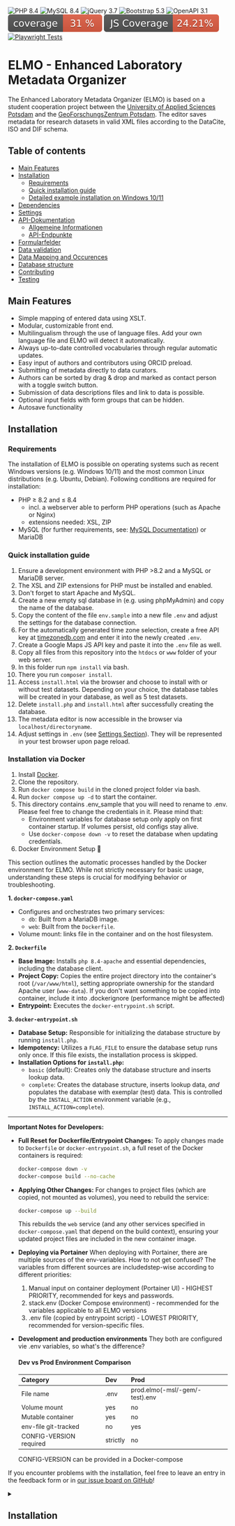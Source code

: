 ![PHP 8.4](https://img.shields.io/badge/php-8.4-blue?logo=php)
![MySQL 8.4](https://img.shields.io/badge/mysql-8.4-orange?logo=mysql&logoColor=white)
![jQuery 3.7](https://img.shields.io/badge/jquery-3.7-0769ad?logo=jquery)
![Bootstrap 5.3](https://img.shields.io/badge/bootstrap-5.3-563d7c?logo=bootstrap)
![OpenAPI 3.1](https://img.shields.io/badge/openapi-3.1-6BA539?logo=openapiinitiative)
![Coverage](https://github.com/McNamara84/elmo/blob/image-data/coverage.svg?raw=true)
![JS Coverage](https://github.com/McNamara84/elmo/blob/image-data-js/js-coverage.svg?raw=true)
[![Playwright Tests](https://github.com/McNamara84/elmo/actions/workflows/playwright.yml/badge.svg)](https://github.com/McNamara84/ELMO-Enhanced-Laboratory-Metadata-Optimizer/actions/workflows/playwright.yml)

# ELMO - Enhanced Laboratory Metadata Organizer

The Enhanced Laboratory Metadata Organizer (ELMO) is based on a student cooperation project between the [University of Applied Sciences Potsdam](https://fh-potsdam.de) and the [GeoForschungsZentrum Potsdam](https://gfz.de). The editor saves metadata for research datasets in valid XML files according to the DataCite, ISO and DIF schema.

## Table of contents
  - [Main Features](#main-features)
  - [Installation](#installation)
    - [Requirements](#requirements)
    - [Quick installation guide](#quick-installation-guide)
    - [Detailed example installation on Windows 10/11](#detailed-example-installation-on-windows-1011)
  - [Dependencies](#dependencies)
  - [Settings](#settings)
  - [API-Dokumentation](#api-dokumentation)
    - [Allgemeine Informationen](#allgemeine-informationen)
    - [API-Endpunkte](#api-endpunkte)
  - [Formularfelder](#formularfelder)
  - [Data validation](#data-validation)
  - [Data Mapping and Occurences](#data-mapping-and-occurences)
  - [Database structure](#database-structure)
  - [Contributing](#contributing)
  - [Testing](#testing)

## Main Features
- Simple mapping of entered data using XSLT.
- Modular, customizable front end.
- Multilingualism through the use of language files. Add your own language file and ELMO will detect it automatically.
- Always up-to-date controlled vocabularies through regular automatic updates.
- Easy input of authors and contributors using ORCID preload.
- Submitting of metadata directly to data curators.
- Authors can be sorted by drag & drop and marked as contact person with a toggle switch button.
- Submission of data descriptions files and link to data is possible.
- Optional input fields with form groups that can be hidden.
- Autosave functionality

## Installation

### Requirements

The installation of ELMO is possible on operating systems such as recent Windows versions (e.g. Windows 10/11) and the most common Linux distributions (e.g. Ubuntu, Debian).
Following conditions are required for installation:
- PHP ≥ 8.2 and ≤ 8.4
	- incl. a webserver able to perform PHP operations (such as Apache or Nginx)
	- extensions needed: XSL, ZIP
- MySQL (for further requirements, see: [MySQL Documentation](https://dev.mysql.com/doc/refman/8.0/en/installing-and-configuration.html)) or MariaDB

### Quick installation guide

1. Ensure a development environment with PHP >8.2 and a MySQL or MariaDB server.
2. The XSL and ZIP extensions for PHP must be installed and enabled.
3. Don't forget to start Apache and MySQL.
4. Create a new empty sql database in (e.g. using phpMyAdmin) and copy the name of the database.
  5. Copy the content of the file `env.sample` into a new file `.env` and adjust the settings for the database connection.
  6. For the automatically generated time zone selection, create a free API key at [timezonedb.com](https://timezonedb.com/) and enter it into the newly created `.env`.
  7. Create a Google Maps JS API key and paste it into the `.env` file as well.
  8. Copy all files from this repository into the `htdocs` or `www` folder of your web server.
  9. In this folder run `npm install` via bash.
  10. There you run `composer install`. 
  11. Access `install.html` via the browser and choose to install with or without test datasets. Depending on your choice, the database tables will be created in your database, as well as 5 test datasets.
  12. Delete `install.php` and `install.html` after successfully creating the database.
  13. The metadata editor is now accessible in the browser via `localhost/directoryname`.
  14. Adjust settings in `.env` (see [Settings Section](#settings)). They will be represented in your test browser upon page reload.

### Installation via Docker
1. Install [Docker](https://docs.docker.com/engine/install/).
2. Clone the repository.
3. Run `docker compose build` in the cloned project folder via bash.
4. Run `docker compose up -d` to start the container.
5. This directory contains .env_sample that you will need to rename to .env. Please feel free to change the credentials in it.
	Please mind that: 
	- Environment variables for database setup only apply on first container startup. If volumes persist, old configs stay alive.
	- Use `docker-compose down -v` to reset the database when updating credentials.
6. Docker Environment Setup 🐳

This section outlines the automatic processes handled by the Docker environment for ELMO. While not strictly necessary for basic usage, understanding these steps is crucial for modifying behavior or troubleshooting.

**1. `docker-compose.yaml`**
- Configures and orchestrates two primary services:
  - `db`: Built from a MariaDB image.
  - `web`: Built from the `Dockerfile`.
- Volume mount: links file in the container and on the host filesystem.

**2. `Dockerfile`** 
- **Base Image:** Installs `php 8.4-apache` and essential dependencies, including the database client.
- **Project Copy:** Copies the entire project directory into the container's root (`/var/www/html`), setting appropriate ownership for the standard Apache user (`www-data`). If you don't want something to be copied into container, include it into .dockerignore (performance might be affected)
- **Entrypoint:** Executes the `docker-entrypoint.sh` script.

**3. `docker-entrypoint.sh`** 
- **Database Setup:** Responsible for initializing the database structure by running `install.php`.
- **Idempotency:** Utilizes a `FLAG_FILE` to ensure the database setup runs only once. If this file exists, the installation process is skipped.
- **Installation Options for `install.php`:**
  - `basic` (default): Creates only the database structure and inserts lookup data.
  - `complete`: Creates the database structure, inserts lookup data, *and* populates the database with exemplar (test) data. This is controlled by the `INSTALL_ACTION` environment variable (e.g., `INSTALL_ACTION=complete`).

---

**Important Notes for Developers:**

* **Full Reset for Dockerfile/Entrypoint Changes:**
    To apply changes made to `Dockerfile` or `docker-entrypoint.sh`, a full reset of the Docker containers is required:
    ```bash
    docker-compose down -v
    docker-compose build --no-cache
    ```
* **Applying Other Changes:**
    For changes to project files (which are copied, not mounted as volumes), you need to rebuild the service:
    ```bash
    docker-compose up --build
    ```
    This rebuilds the `web` service (and any other services specified in `docker-compose.yaml` that depend on the build context), ensuring your updated project files are included in the new container image.
* **Deploying via Portainer**
    When deploying with Portainer, there are multiple sources of the env-variables. How to not get confused? The variables from different sources are includedstep-wise according to different priorities:
    1. Manual input on container deployment (Portainer UI) - HIGHEST PRIORITY, recommended for keys and passwords.
    2. stack.env (Docker Compose environment) - recommended for the variables applicable to all ELMO versions
    3. .env file (copied by entrypoint script) - LOWEST PRIORITY, recommended for version-specific files. 
* **Development and production environments**
    They both are configured vie .env variables, so what's the difference? 
    #### Dev vs Prod Environment Comparison

    | Category | Dev | Prod |
    |----------|-----|------|
    | File name | .env | prod.elmo(-msl/-gem/-test).env |
    | Volume mount | yes | no |
    | Mutable container | yes | no |
    | env-file git-tracked | no | yes |
    | CONFIG-VERSION required | strictly | no |

    CONFIG-VERSION can be provided in a Docker-compose 

If you encounter problems with the installation, feel free to leave an entry in the feedback form or in [our issue board on GitHub](https://github.com/McNamara84/gfz-metadata-editor-msl-v2/issues)!

<details> 
  <summary> 

  ## Installation
  </summary>
  <details>

    The installation of ELMO is possible on operating systems such as recent Windows versions (e.g. Windows 10/11) and the most common Linux distributions (e.g. Ubuntu, Debian).
  Following conditions are required for installation:
  - PHP ≥ 8.2 and ≤ 8.4
    - incl. a webserver able to perform PHP operations (such as Apache or Nginx)
    - extensions needed: XSL, ZIP
  - MySQL (for further requirements, see: [MySQL Documentation](https://dev.mysql.com/doc/refman/8.0/en/installing-and-configuration.html)) or MariaDB

  ### Quick installation guide

  1. Ensure a development environment with PHP >8.2 and a MySQL or MariaDB server.
  2. The XSL and ZIP extensions for PHP must be installed and enabled.
  3. Don't forget to start Apache and MySQL.
  4. Create a new empty sql database in (e.g. using phpMyAdmin) and copy the name of the database.
  5. Copy the content of the file `env.sample` into a new file `.env` and adjust the settings for the database connection.
  6. For the automatically generated time zone selection, create a free API key at [timezonedb.com](https://timezonedb.com/) and enter it into the newly created `.env`.
  7. Create a Google Maps JS API key and paste it into the `.env` file as well.
  8. Copy all files from this repository into the `htdocs` or `www` folder of your web server.
  9. In this folder run `npm install` via bash.
  10. There you run `composer install`. 
  11. Access `install.html` via the browser and choose to install with or without test datasets. Depending on your choice, the database tables will be created in your database, as well as 5 test datasets.
  12. Delete `install.php` and `install.html` after successfully creating the database.
  13. The metadata editor is now accessible in the browser via `localhost/directoryname`.
  14. Adjust settings in `.env` (see [Settings Section](#settings)). They will be represented in your test browser upon page reload.
  <summary>

  ### Detailed example installation on Windows 10/11
  </summary>
  <details>
  This section will further explain the installation of the metadata editor with the help of a more detailed step-by-step guide on how to install the metadata editor on Windows 10/11 using PHP and MySQL. For a local development environment, localhost-based access to the server is usually sufficient.
  #### 1. Setting up the development environment
  - Download and run the installer from the official [PHP website](https://www.php.net/downloads.php) (PHP > 8.2).
  - Install [MySQL](https://dev.mysql.com/downloads/installer/) or MariaDB.
  - Install and enable the XSL and ZIP extensions for PHP. In order to do that, open the `php.ini` file and uncomment the line for the required extensions.
  #### 2. Starting Apache and MySQL
  - If you're using an all-in-one solutions such as XAMPP or WampServer, you can start Apache directly from the XAMPP or WampServer control panel.
  - Alternatively, you can manually start Apache by navigating to the `bin` directory of Apache (e.g., `C:\xampp\apache\bin`) and running `httpd.exe`.
  #### 3. Creating an empty SQL database
  - Using phpMyAdmin: If you're using XAMPP or WampServer, phpMyAdmin is already installed. You can access it by going to `http://localhost/phpmyadmin` in your browser.
  - Create a new database and remember the name of it, as you'll need it later in the next step.
  - Alternatively, using the Windows PowerShell: 
    - Start MySQL in the Shell while being in your SQL directory: `mysql -u root -p`
    - Create a database: `CREATE DATABASE your_database;`
    - Create a new MySQL-user for the installation: `CREATE USER 'username'@'localhost' IDENTIFIED BY 'password';`
    - Granting rights to this user: `GRANT CREATE ON your_database.* TO 'username'@'localhost';` and save with `FLUSH PRIVILEGES;`
    - Optional: confirm the creation of the database while being logged in as the new user: `SHOW DATABASES;`
  #### 4. Setting up the `.env` file
  - Download all files from this repository into the `htdocs`or`www`folder of your webserver.
  - Create `.env`:
     - Copy the entire contents of `.env.sample` which is located in the first level of the ELMO repository and save it as `.env` in the same directory.
  - Adjust the database connection:
    - Open the `.env` file with a text editor and modify the database connection settings according to your database name, user, password and host. The default MySQL user ist 'root'. Change this to the MySQL-user you just created in step 3. The host value typically remains as 'localhost'.
  #### 5. Setting up the application
  - Access the installation script in your browser as follows: `http://localhost/your_directory/install.html`. This script will automatically create the required tables in the database you specified in step 3. In addition, three test datasets are installed through `install.html` if you chose this option.
  #### 6. Delete installation files
  - Please delete `install.php` and `install.html` after successfully creating the database.
  #### 7. (Optional) Creating an API key for the automatically generated time zone selection
  - Sign up for a free API key at [timezonedb.com](https://timezonedb.com/). After registration, you should receive an email with your account data including your API key.
  - Insert your API key in `.env` in the according line.
  #### 8. Creating a Google Maps JS API key
  - Get a Google Maps JS API key via the [Google Cloud Console](https://console.cloud.google.com). To do this, create a project, enable the Google Maps JavaScript API and get your API key.
  - Insert your Google Maps API key in the corresponding line in the `.env`file. 
  #### 9. Accessing the metadata editor
  - After the installation is complete, you should be able to access the metadata editor in your browser at `http://localhost/your_directory`.
  - Settings may be modified in `.env`.
  </details>
</details> 

<details>
  <summary>

  ## Dependencies
  </summary>
Dependencies can be installed using the following terminal commands:
	1. `composer install`
	2. `npm install`
Prequisite for that is composer. If you don't have it consider brew install composer or other options

The following third-party dependencies are included in header.php and footer.html:

- [Bootstrap 5](https://github.com/twbs/bootstrap/releases)<br>
  For the design, responsiveness and dark mode.
- [Bootstrap Icons 1](https://github.com/twbs/icons/releases)<br>
  For the icons used.
- [jQuery 3](https://github.com/jquery/jquery/releases)<br>
  For the event handlers in JavaScript and to simplify the JavaScript code.
- [jQuery UI 1](https://github.com/jquery/jquery-ui/releases)<br>
  Extends jQuery with the autocomplete function that we currently use for the affiliation fields.
- [Tagify 4](https://github.com/yairEO/tagify/releases)<br>
  Is used for the Thesaurus Keywords field, the entry of multiple affiliations and free keywords.
- [jsTree 3](https://github.com/vakata/jstree/releases)<br>
  Is used to display the thesauri as a hierarchical tree structure.
- [Swagger UI 5](https://github.com/swagger-api/swagger-ui/releases)<br>
  For displaying the dynamic and interactive API documentation in accordance with OpenAPI standard 3.1.

To install them: npm install
</details>

<details>
  <summary>

  ## Settings
  </summary>
  
  #### Choosing the version
  ELMO is used in different research fields. Every version can be deployed out-of-the-box by providing a `CONFIG_VERSION`:
    - **Generic ELMO** for the widest variety of research data. Represents the DataCite variables. `CONFIG_VERSION = generic`
    - **ELMO MSL** is the generic ELMO, additionally provided with [EPOS Multi-Scale Labs](https://epos-msl.uu.nl/)
    - **ELMO GEM** is an adaptation of ELMO for model publications on the [ICGEM](https://icgem.gfz.de). Provided with additional form groups, core form groups adjusted.
  The `CONFIG_VERSION` can be specified inside the `docker-compose.yml`. Speecifying the `CONFIG_VERSION` makes container immutable and thus production-ready. When developing locally, you can switch the form groups in `.env`.

  For a more custom build of ELMO, a new `CONFIG_VERSION` can be added to the /envs folder and `docker-entrypoint.sh`
  
  #### Variables
  - `$host`: Database host.
  - `$username`: Username of the user with access to the given database.
  - `$password`: Password of database user.
  - `$database`: Name of the database created.
  - `$maxTitles`: Defines the maximum number of titles that users can enter in the editor.
  - `$apiKeyElmo`: A self-defined security key to connect cron jobs with api calls to `/update/` for refreshing the vocabularies.
  - `$mslLabsUrl`: URL to the JSON file with the current list of laboratories.
  - `$showFeedbackLink`: true-> feedback function switched on, false-> feedback function switched off
  - `$smtpHost`: URL to the SMTP mail server
  - `$smtpPort`: Port of the mail server
  - `$smtpUser`: User name of the mailbox for sending the mails
  - `$smtpPassword`: Password of the mailbox
  - `$smtpSender`: Name of the sender in the feedback mails
  - `$feedbackAddress`: Email Address to which the feedback is sent
  - `$xmlSubmitAddress`: Email Address to which the finished XML file is sent. When deploying the three frontend variants via `docker-compose.prod.yml`, configure this via the environment variables `XML_SUBMIT_ADDRESS`, `XML_SUBMIT_ADDRESS_MSL`, and `XML_SUBMIT_ADDRESS_GEM` for the standard, MSL, and GEM variants respectively.
  - `$showContributorPersons`: Specifies whether the form group Contributor Persons should be displayed (true/false).
  - `$showContributorInstitutions`: Specifies whether the form group Contributor Institutions should be displayed (true/false).
  - `$showMslLabs`: Specifies whether the form group Originating Laboratory should be displayed (true/false).
  - `$showMslVocabs`: Specifies whether the form group EPOS Multi-Scale Laboratories Keywords should be displayed (true/false).
  - `$showGcmdThesauri`: Specifies whether the form group GCMD Thesauri should be displayed (true/false).
  - `$showFreeKeywords`: Specifies whether the form group Free Keywords should be displayed (true/false).
  - `$showSpatialTemporalCoverage`: Specifies whether the form group Spatial and Temporal Coverages should be displayed (true/false).
  - `$showRelatedWork`: Specifies whether the form group Related Work should be displayed (true/false).
  - `$showFundingReference`: Specifies whether the form group Funding Reference should be displayed (true/false).
  - `$showGGMsProperties`: specific for implementation for the ICGEM platform. Specifies whether ICGEM form groups (GGMs Properties and Characteristics of the model) should be displayed (true/false).

</details>

## [API documentation](https://env.rz-vm182.gfz.de/elmo/api/v2/docs/)


<details>
  <summary>

  ## Formularfelder
  </summary>

### Resource Information

- DOI <a href="https://www.doi.org/" target="_blank" rel="noopener"><img src="logos/doi.logo.svg" alt="DOI Logo" style="height:15px; vertical-align:9px; margin-left:-1px;"></a>

  This field contains the DOI (Digital Object Identifier) that identifies the resource.
  - Data type: String
  - Occurrence: 0-1
  - The corresponding field in the database where the value is stored is called: `doi` in the table `Resource`
  - Restrictions: Must be in “prefix/suffix” format
  - [DataCite documentation](https://datacite-metadata-schema.readthedocs.io/en/4.5/properties/identifier/)
  - Example values: `10.5880/GFZ.3.1.2024.002`, `10.5880/pik.2024.001`
  - Mapping: is mapped to `<identifier>` in the DataCite scheme and to `<gmd:fileIdentifier>` as well as `<gmd:identifier> <gmd:MD_Identifier> <gmd:code>` and `<gmd:distributionInfo> <gmd:MD_Distribution> <gmd:transferOptions> <gmd:MD_DigitalTransferOptions> <gmd:onLine> <gmd:CI_OnlineResource>` in the ISO scheme

- Publication Year

    This field contains the publication year of the resource.
    - Data type: Year
    - Occurrence: 1
    - The corresponding field in the database where the value is saved is called: `year` in the table `year`
    - Restrictions: A year in four-digit format. Values allowed in four-digit format: 1901 to 2155 (due to data type YEAR)
    - [DataCite documentation](https://datacite-metadata-schema.readthedocs.io/en/4.5/properties/publicationyear/#publicationyear)
    - Example values: `1998`, `2018`
    - Mapping: is mapped to `<publicationYear>` in the DataCite scheme


- Resource Type

  This field contains the type of resource.
  - Data type: String
  - Occurrence: 1
  - The corresponding field in the database where the value is saved is called: `resource_type_general` in the table `Resource_Type`
  - Restrictions: must be selected from [controlled list](https://datacite-metadata-schema.readthedocs.io/en/4.5/appendices/appendix-1/resourceTypeGeneral/#resourcetypegeneral) 
  - [DataCite documentation](https://datacite-metadata-schema.readthedocs.io/en/4.5/properties/resourcetype/#a-resourcetypegeneral)
  - Example values: `Dataset`, `Audiovisual`, `Book`
  - Mapping: mapped to `<resourceType resourceTypeGeneral="XX">` in the DataCite scheme

- Version

  This field contains the version number of the resource.
  - Data type: Float
  - Occurrence: 0-1
  - The corresponding field in the database where the value is saved is called: `version` in the table `Resource`
  - Restrictions: None 
  - [DataCite documentation](https://datacite-metadata-schema.readthedocs.io/en/4.5/properties/version/)
  - Example values: `1.0` `2.1` `3.5`
  - Mapping: mapped to `<version>` in DataCite scheme

- Language of Dataset

  This field contains the language of the dataset
  - Data type: String
  - Occurence: 1
  - The corresponding field in the database where the value is saved is called: `name` in the table `Language`
  - Restrictions: must be selected from controlled list
  - [DataCite documentation](https://datacite-metadata-schema.readthedocs.io/en/4.5/properties/language/)
  - Beispielwerte: `Englisch`, `German`, `French`
  - Mapping: mapped to `<language>` element in DataCite scheme and to `<gmd:language>` in ISO scheme 

- Title

  This field contains the title of the resource.
  - Data type: String
  - Occurrence: 1-n, with n=$maxTitles specified in the .env-files for local development and in nv files for the production setup.
  - The corresponding field in the database where the value is stored is called: `text` in the table `title`
  - Restrictions: None
  - [DataCite documentation](https://datacite-metadata-schema.readthedocs.io/en/4.5/properties/title/)
  - Example values: `Drone based photogrammetry data at the Geysir`
  - Mapping: mapped to `<titles> <title>` in DataCite scheme and `<identificationInfo> <MD_DataIdentification> <citation> <CI_Citation> <title>` or `...<alternateTitle` depending on the title type

- Title Type

  This field contains the type of title (other than the main title).
  - Data type: String
  - Occurrence: 1, if the corresponding title is not the main title
  - The corresponding field in the database where the value is stored is called: `name` in the table `Title_Type`
  - Restrictions: must be selected from controlled list
  - [DataCite documentation](https://datacite-metadata-schema.readthedocs.io/en/4.5/properties/title/#a-titletype)
  - Example values: `Translated Title`
  - Mapping: mapped to `<title titleType="TranslatedTitle">` in the datacite scheme

### Licenses & Rights

- Rights Title

  The content of this field is mapped to `<rights>` in the DataCite scheme and to `<resourceConstraints> <gmd:MD_Constraints> <gmd:useLimitation>` as well as `<gmd:resourceConstraints> <gmd:MD_LegalConstraints>` in the ISO scheme.

  This field contains the title of the license with its abbreviation.
  - Data type: String
  - Occurrence: 1
  - The corresponding fields in the database where the value is stored is called: `text`and `rightsIdentifier` in the table `Rights`
  - Restrictions: Mandatory field. Must be selected from controlled list
  - [DataCite documentation](https://datacite-metadata-schema.readthedocs.io/en/4.5/properties/rights/)
  - Example value: `Creative Commons Attribution 4.0 International (CC-BY-4.0)`

- *Saved in backend (not visible to user):* rightsURI

  This field contains the URI of the License.
  - Data Type: String
  - Occurence: 1
  - The corresponding fields in the database where the value is stored is called: `rightsURI` in the table `Rights`
  - Restrictions: Mandatory field. Must be selected from controlled list
  - [DataCite documentation](https://datacite-metadata-schema.readthedocs.io/en/4.5/properties/rights/#a-rightsuri)
  - Example values: `https://creativecommons.org/licenses/by/4.0/legalcode`

- *Saved in backend (not visible to user):* forSoftware

  This field specifies if the license is used for software (forSoftware=1) or not (forSoftware=0). The controlled list changes for users based on this parameter when resource type Software is chosen.

### Author(s)
#### Author Persons
Author information mapped to `<creator>` element in the datacite scheme and to `<citedResponsibleParty>` in the ISO scheme.
Occurrence is: 1-n

- Last Name 

  This field contains the author's surname.
  - Data type: String
  - Occurrence: 1
  - The corresponding field in the database where the value is stored is called: `familyname` in the table `author`
  - Restrictions: mandatory field, only letters allowed
  - [DataCite documentation](https://datacite-metadata-schema.readthedocs.io/en/4.5/properties/creator/#familyname)
  - Example values: `Jemison`, `Smith`

- First Name

  This field contains the author's first name.
  - Data type: String
  - Occurrence: 1
  - The corresponding field in the database where the value is stored is called: `givenname` in the table `author`
  - Restrictions: mandatory field, only letters allowed
  - [DataCite documentation](https://datacite-metadata-schema.readthedocs.io/en/4.5/properties/creator/#givenname)
  - Example values: `Lisa`, `Elisa`

- Author ORCID <a href="https://orcid.org/" target="_blank" rel="noopener"><img src="logos/orcid.logo.png" alt="ORCID Logo" style="height:15px; vertical-align:9px; margin-left:-1px;"></a>

  This field contains the author's ORCID (Open Researcher and Contributor ID).
  - Data type: String
  - Occurrence: 0-1
  - The corresponding field in the database where the value is stored is called: `orcid` in the table `author`
  - Restrictions: Must be in the format “xxxx-xxxx-xxxx-xxxx-xxxx”.
  - [DataCite documentation](https://datacite-metadata-schema.readthedocs.io/en/4.5/properties/creator/#nameidentifier)
  - Example values: `0000-0001-5727-2427`, `0000-0003-4816-5915`

- Affiliation <a href="https://ror.org/" target="_blank" rel="noopener"><img src="logos/ror-logo.svg" alt="ROR Logo" style="height:10px; vertical-align:7px; margin-left:-1px;"></a>
 
  This field contains the author's affiliation.
  - Data type: String
  - Occurrence: 0-n
  - The corresponding field in the database where the value is stored is called: `name` in the table `affiliation`
  - Restrictions: None, can be chosen from the dropdown menu or given as free text
  - [DataCite documentation](https://datacite-metadata-schema.readthedocs.io/en/4.5/properties/creator/#affiliation)
  - Example values: `Technische Universität Berlin`, `Helmholtz Centre Potsdam - GFZ German Research Centre for Geosciences`

- *Saved in backend (not visible to user):* rorId

  If an affiliation is chosen from the dropdown menu, which contains the entry from the Research Organization Registry (ROR), the assiciated ROR-ID is saved.
  - Occurrence: 0-n
  - The corresponding field in the database where the value is stored is called: `rorId` in the table `affiliation`
  - Restrictions: is automatically saved when an affiliation is chosen
  - [DataCite documentation](https://datacite-metadata-schema.readthedocs.io/en/4.5/properties/creator/#a-affiliationidentifier)
  - Example values: `03v4gjf40`, `04z8jg394`



#### Author Institutions
Author Institution has the same role as Author as a person. Here, the institution is entered as the author of the data set, for example: Helmholtz Centre Potsdam - GFZ German Research Centre for Geosciences
Occurrence is: 0-n

- Institution Name

  This field contains the Name of the Institution(author).
  - Data type: String
  - Occurrence: 0-n
  - The corresponding field in the database where the value is stored is called: `institutionname` in the table `Author\_institution`
  - Restrictions: Optional field, but may become mandatory in certain cases.
  - [DataCite documentation](https://datacite-metadata-schema.readthedocs.io/en/4.5/properties/creator/#creatorname)
  - Example values: `California Digital Library`, `Helmholtz Centre Potsdam - GFZ German Research Centre for Geosciences`

- Affiliation <a href="https://ror.org/" target="\_blank" rel="noopener"><img src="logos/ror-logo.svg" alt="ROR Logo" style="height:10px; vertical-align:7px; margin-left:-1px;"></a>

  This field contains the author's affiliation.
  - Data type: String
  - Occurrence: 0-n
  - The corresponding field in the database where the value is stored is called: `name` in the table `affiliation`
  - Restrictions: None, can be chosen from the dropdown menu or given as free text
  - [DataCite documentation](https://datacite-metadata-schema.readthedocs.io/en/4.5/properties/creator/#affiliation)
  - Example values: `Technische Universität Berlin`, `Helmholtz Centre Potsdam - GFZ German Research Centre for Geosciences`


- *Saved in backend (not visible to user):* rorId

  If an affiliation is chosen from the dropdown menu, which contains the entry from the Research Organization Registry (ROR), the assiciated ROR-ID is saved.
  - Occurrence: 0-n
  - The corresponding field in the database where the value is stored is called: `rorId` in the table `affiliation`
  - Restrictions: is automatically saved when an affiliation is chosen
  - [DataCite documentation](https://datacite-metadata-schema.readthedocs.io/en/4.5/properties/creator/#a-affiliationidentifier)
  - Example values: `03v4gjf40`, `04z8jg394`


#### Contact Person(s)
A Contact Person is saved as a "Contributor" with the role "Contact Person" in the DataCite scheme (version 4.5) and as a "Point of Contact" in the ISO scheme (Version 2012-07-13). Authors can be labelled as a contact person with the help of a toggle switch button which adds the additional fields required for contact (Email address, Website).

- Last Name

  This field contains the surname of the person.
  - Data type: String
  - Occurrence: 1
  - The corresponding field in the database where the value is stored is called: familyname in the Contact_Person table
  - Restrictions: Mandatory
  - Example values: `Jemison`, `Smith`

- First Name

  This field contains the first name of the person.
  - Data type: String
  - Occurrence: 1
  - The corresponding field in the database where the value is stored is called: givenname in the table Contact_Person
  - Restrictions: Mandatory
  - Example values: `John`, `Jane`

- Email address

  This field contains the email address of the person or organisation.
  - Data type: String
  - Occurrence: 1
  - The corresponding field in the database where the value is stored is called: email in the Contact_Person table
  - Restrictions: Mandatory
  - Example values: `ali.mohammed@gfz.de`, `holger.ehrmann@gfz.de`

- Website

  This field contains the organisation's website.
  - Data type: String
  - Occurrence: 0-1
  - The corresponding field in the database where the value is stored is called: website in the Contact_Person table
  - Restrictions: Optional
  - Example values: `gfz.de`, `fh-potsdam.de`

- Affiliation
    
  This field contains the affiliation of the person.
  - Data type: String
  - Occurrence: 0-n
  - The corresponding field in the database where the value is saved is called: name in the Affiliation table.
  - Restrictions: Optional
  - Example values: `Technische Universität Berlin`, `GFZ, Helmholtz-Zentrum Potsdam - Deutsches GeoForschungsZentrum GFZ`
  - Note: As in all affiliation fields the ROR ID is saved, when an affiliation is chosen from the list

### Originating Laboratory
The controlled list is provided and maintained by Utrecht University ([MSL Laboratories](https://github.com/UtrechtUniversity/msl_vocabularies/blob/main/vocabularies/labs/laboratories.json)) and can be updated via API call (see [API documentation](https://env.rz-vm182.gfz.de/elmo/api/v2/docs/index.html)).

- Laboratory Name
  This field contains the laboratory, where the research data came from. Its content is mapped to `<contributor contributorType="HostingInstitution"><contributorName>` in the DataCite scheme. 
  - Data Type: String
  - Occurence: 0-n
  - The corresponding field in the database is called: `laboratoryname` in the table `originating_laboratory`
  - Restrictions: Controlled list
  - [DataCite documentation](https://datacite-metadata-schema.readthedocs.io/en/4.5/properties/contributor/#a-contributortype)
  - Example values: `Fragmentation Lab (Ludwig-Maximilians-University Munich, Germany)`, `TecMOD - GRmodel (CNRS-Rennes 1 University, France)`

- *Saved in backend (not visible to user):* LabId, laboratoryAffiliation, laboratoryRorId
    The purpose of these fields is to clearly identify the originating laboratory. The contents are mapped to `<nameIdentifier nameIdentifierScheme="labid">` and `<affiliation>` in the DataCite scheme.
    - Data type: String
    - Occurence: 1
    - The corresponding field in the database where the values are saved are called: `labId` in the table `originating_laboratory` and `name` and `rorId` in the table `affiliation`
    - Restrictions: Fields are filled automatically with data provided by the vocabulary provider and maintainer
    - Example values: 
      LabID `9cd562c216daa82792972a074a222c52`, 
      laboratoryAffiliation `Ludwig-Maximilians-University Munich, Munich, Germany`
      laboratoryRorId `https://ror.org/02e2c7k09`


### Contributors

#### _Person_
Contributor fields are optional. Only when one of the fields is filled the fields "Last Name", "First Name" and "Role" become mandatory . The contents of the fields are mapped to `<contributor contributorType="ROLE">` with `<contributorName nameType="Personal">` in the DataCite scheme.

- ORCID <a href="https://orcid.org/" target="_blank" rel="noopener"><img src="logos/orcid.logo.png" alt="ORCID Logo" style="height:15px; vertical-align:9px; margin-left:-1px;"></a>

  This field contains the ORCID of the contributor (Open Researcher and Contributor ID).
  - Data type: String
  - Occurrence: 0-1
  - The corresponding field in the database where the value is stored is called: `orcid` in the `Contributor_Person` table
  - Restrictions: Must be in the format “xxxx-xxxx-xxxx-xxxx-xxxx”
  - [DataCite documentation](https://datacite-metadata-schema.readthedocs.io/en/4.5/properties/contributor/#a-nameidentifierscheme)
  - Example values: `1452-9875-4521-7893`, `0082-4781-1312-884x`

- Last Name 

  This field contains the contributpr's surname.
  - Data type: String
  - Occurrence: 1, if a contributor person is specified
  - The corresponding field in the database where the value is stored is called: `familyname` in the table `Contributor_Person`
  - Restrictions: Only letters are allowed.
  - [DataCite documentation](https://datacite-metadata-schema.readthedocs.io/en/4.5/properties/contributor/#familyname)
  - Example values: `Jemison`, `Smith`

- First Name

  This field contains the contributpr's surname.
  - Data type: String
  - Occurrence: 1, if a contributor person is specified
  - The corresponding field in the database where the value is stored is called: `givenname` in the table `Contributor_Person`
  - Restrictions: Only letters are allowed
  - [DataCite documentation](https://datacite-metadata-schema.readthedocs.io/en/4.5/properties/contributor/#givenname)
  - Example values: `John`, `Jane`

- Role

  This field contains the role(s) of the contributor(s).
  - Data type: String
  - Occurrence: 1-10, if a contributor person is specified
  - The corresponding field in the database where the value is stored is called: `name` in the `Role` table
  - Restrictions: must be selcted from controlled list
  - [DataCite documentation](https://datacite-metadata-schema.readthedocs.io/en/4.5/properties/contributor/#a-contributortype)
  - Example values: `Data Manager`, `Project Manager`

- Affiliation <a href="https://ror.org/" target="_blank" rel="noopener"><img src="logos/ror-logo.svg" alt="ROR Logo" style="height:10px; vertical-align:7px; margin-left:-1px;"></a>

  This field contains the affiliation of the contributor(s).
  - Data type: String
  - Occurrence: 0-n
  - The corresponding field in the database where the value is stored is called: `name` in the table `Affiliation`
  - Restrictions: None, can be selected from list
  - [DataCite documentation](https://datacite-metadata-schema.readthedocs.io/en/4.5/properties/contributor/#affiliation)
  - Example values: `Technische Universität Berlin`, `GFZ, Helmholtz-Zentrum Potsdam - Deutsches GeoForschungsZentrum GFZ`
    - Note: As in all affiliation fields the ROR ID is saved, when an affiliation is chosen from the list

#### _Organisation_
Contributor fields are optional. Only when one of the fields is filled the fields "Organisation Name" and "Role" become mandatory. The contents of the fields are mapped to `<contributor contributorType="ROLE">` in the DataCite scheme with `<contributorName nameType="Organizational">`

- Organisation Name

  This field contains the name of the institution.
  - Data type: String
  - Occurrence: 1, if contributing organisation is specified
  - The corresponding field in the database where the value is saved is called: `name` in the table `contributor_institution`
  - Restrictions: None
  - [DataCite documentation](https://datacite-metadata-schema.readthedocs.io/en/4.5/properties/contributor/#contributorname)
  - Example values: `University of Applied Sciences Potsdam`, `Helmholtz Centre Potsdam - GFZ German Research Centre for Geosciences`

- Role

  This field contains the role/roles of the institution.
  - Data type: String
  - Occurrence: 1-10
  - The corresponding field in the database where the value is stored is called: `name` in the table `Role`
  - Restrictions: must be selected from controlled list
  - [DataCite documentation](https://datacite-metadata-schema.readthedocs.io/en/4.5/properties/contributor/#a-contributortype)
  - Example values: `Data Collector`, `Data Curator`.
  
- Affiliation <a href="https://ror.org/" target="_blank" rel="noopener"><img src="logos/ror-logo.svg" alt="ROR Logo" style="height:10px; vertical-align:7px; margin-left:-1px;"></a>

  This field contains the affiliation of the contributing institution.
  - Data type: String
  - Occurrence: 0-n
  - The corresponding field in the database where the value is stored is called: `name` in the `Affiliation` table
  - Restrictions: None, can be selected from list
  - [DataCite documentation](https://datacite-metadata-schema.readthedocs.io/en/4.5/properties/contributor/#affiliation)
  - Example values: `Education and Science Workers' Union`, `Institute of Science and Ethics`
  - Note: As in all affiliation fields the ROR ID is saved, when an affiliation is chosen from the list
 
### Descriptions
- Abstract
  This field contains the abstract of the dataset. It is mapped to `<descriptions><description descriptionType="Abstract">` in the DataCite scheme and to `<identificationInfo><MD_DataIdentification><abstract>` in the ISO scheme
  - Data type: String
  - Occurence: 1
  - The corresponding field in the database where the value is saved is called: `description` in the table `description` with `type=Abstract`
  - Restrictions: None
  - [DataCite documentation](https://datacite-metadata-schema.readthedocs.io/en/4.5/appendices/appendix-1/descriptionType/#abstract)
  - Example value: `The dataset contains a subset of an airborne hyperspectral HyMap image over the Cabo de Gata-Nίjar Natural Park in Spain from 15.06.2005, and soil wet chemistry data based on in-situ soil sampling. The Cabo de Gata-Nίjar Natural Park is a semi-arid mediterranean area in Southern Spain, sparsely populated and with a range of landscape patterns.`

- Methods
  This field contains the The methodology employed for the study or research. It is mapped to `<descriptions><description descriptionType="Methods">` in the DataCite scheme.
  - Data type: String
  - Occurence: 0-1
  - The corresponding field in the database where the value is saved is called: `description` in the table `description` with `type = Methods`
  - Restrictions: None
  - [DataCite documentation](https://datacite-metadata-schema.readthedocs.io/en/4.5/appendices/appendix-1/descriptionType/#methods)
  - Example value: `Graphical representation of the steps used to reconstruct sequence alignments of the Nudix superfamily, as described in the Materials and Methods section. (A) The pipeline to build the 78-PDB structure guided sequence alignment. (B) The pipeline to build the 324-core sequence alignment guided by the 78-PDB sequence alignment. (C) The pipeline to build the alignment of the complete Nudix clan (38,950 sequences). (D) Illustration of how to combine two alignment into one guided by a scaffold alignment.`

- TechnicalInfo
  This field contains detailed information that may be associated with design, implementation, operation, use, and/or maintenance of a process, system, or instrument. It is mapped to `<descriptions><description descriptionType="TechnicalInfo">` in the DataCite scheme.
  - Data type: String
  - Occurence: 0-1
  - The corresponding field in the database where the value is saved is called: `description` in the table `description` with `type = Technical Information`
  - Restrictions: None
  - [DataCite documentation](https://datacite-metadata-schema.readthedocs.io/en/4.5/appendices/appendix-1/descriptionType/#technicalinfo)
  - Example value: `Scripts written and run using Wolfram Mathematica (confirmed with versions 10.2 to 11.1). Assumes raw data matches format produced by a LTQ Orbitrap Velos mass spectrometer and exported by the proprietary software (Xcalibur) to a comma-separated values (.csv) file. The .csv files are the expected input into the Mathematica scripts. `

- Other
  Other description information that does not fit into an existing category. Content of the field is mapped to `<descriptions><description descriptionType="Other">` in the DataCite scheme.
  - Data type: String
  - Occurence: 0-1
  - The corresponding field in the database where the value is saved is called: `description` in the table `description` with `type = Other`
  - Restrictions: None
  - [DataCite documentation](https://datacite-metadata-schema.readthedocs.io/en/4.5/appendices/appendix-1/descriptionType/#other)
  - Example value:  `This is the description of a data set that does not fit into the categories of abstract, methods or technical information, but is nevertheless extremely necessary.`

### Keywords
Contents from the keyword fields "EPOS Multi-Scale Laboratories Keywords", "GCMD Science Keywords" and "Free Keywords" are mapped to `<subject>` in the DataCite 4.5 scheme and to `<descriptiveKeywords> <MD_Keywords> <keyword>` in the ISO scheme. 

#### EPOS Multi-Scale Laboratories Keywords

Keywords from the [EPOS Multi-Scale Laboratories vocabularies](https://epos-msl.uu.nl/vocabularies) are provided by Utrecht University on [GitHub](https://github.com/UtrechtUniversity/msl_vocabularies). Vocabulary can be updated from the repository via API (see [API Documentation](https://env.rz-vm182.gfz.de/elmo/api/v2/docs/index.html)).

- EPOS Multi-Scale Laboratories Keyword

  This field contains keywords to describe the content of the resource.
  - Data type: String
  - Occurrence: 0-n
  - The corresponding field in the database is called: `keyword` in the table `thesaurus_keywords`
  - Restrictions: Controlled vocabulary
  - [DataCite documentation](https://datacite-metadata-schema.readthedocs.io/en/4.5/properties/subject/)
  - Example values: `Material > minerals > chemical elements > selenium`, `Geochemistry > measured property > selenium`

- *Saved in backend (not visible to user):* scheme, schemeURI, valueURI und language

  The purpose of these fields is to clearly identify the keyword.
  - Data type: String
  - Occurence: 1 for controlled (thesaurus) keywords
  - The corresponding field in the database where the value is saved is called: `scheme`, `schemeURI`, `valueURI` and `language` in the table `thesaurus_keywords`
  - Restrictions: fields are filled automatically with data provided by the vocabulary provider and maintainer
  - [DataCite documentation](https://datacite-metadata-schema.readthedocs.io/en/4.5/properties/subject/#a-scheme)
  - Example values: 
    scheme `https://epos-msl.uu.nl/voc/materials/1.3/`, 
    schemeURI `https://epos-msl.uu.nl/voc/materials/1.3/`, 
    valueURI `https://epos-msl.uu.nl/voc/materials/1.3/minerals-chemical_elements-selenium`, 
    language `en`

#### Thesaurus Keywords

Keywords from the GCMD vocabulary. GCMD Science Keywords, GCMD Platforms, and GCMD Instruments are available for selection. Can be updated from [NASA's GCMD](https://www.earthdata.nasa.gov/data/tools/idn/gcmd-keyword-viewer) repository via API (see [API documentation](https://env.rz-vm182.gfz.de/elmo/api/v2/docs/index.html))

- **GCMD Science Keyword**

  This field contains keywords to describe the content of the resource.
  - Data type: String
  - Occurrence: 0-n
  - The corresponding field in the database is called: `keyword` in the table `thesaurus_keywords`
  - Restrictions: Terms can be selected from controlled list
  - [DataCite documentation](https://datacite-metadata-schema.readthedocs.io/en/4.5/properties/subject/)
  - Example Values: `Science Keywords > EARTH SCIENCE > OCEANS > SEA ICE > SEA ICE VOLUME`,`Science Keywords > EARTH SCIENCE > TERRESTRIAL HYDROSPHERE > WATER QUALITY/WATER CHEMISTRY > CONTAMINANTS > SELENIUM`

- *Saved in backend (not visible to user):* scheme, schemeURI, valueURI, language

  The purpose of these fields is to clearly identify the keyword.
  - Data type: String
  - Occurence: 1 for controlled (thesaurus) keywords
  - The corresponding field in the database where the value is saved is called: `scheme`, `schemeURI`, `valueURI` and `language` in the table `thesaurus_keywords`
  - Restrictions: fields are filled automatically with data provided by the vocabulary provider and maintainer
  - [DataCite documentation](https://datacite-metadata-schema.readthedocs.io/en/4.5/properties/subject/#a-scheme)
  - Example values: 
    scheme `NASA/GCMD Earth Science Keywords`, 
    schemeURI `https://gcmd.earthdata.nasa.gov/kms/concepts/concept_scheme/sciencekeywords"`, 
    valueURI `https://gcmd.earthdata.nasa.gov/kms/concept/b2318fb3-788c-4f36-a1d1-36670d2da747"`, 
    language `en`


- **GCMD Platforms**

  This field contains keywords to describe the content of the resource.
  - Data type: String
  - Occurrence: 0-n
  - The corresponding field in the database is called: `keyword` in the table `thesaurus_keywords`
  - Restrictions: Terms can be selected from controlled list
  - [DataCite documentation](https://datacite-metadata-schema.readthedocs.io/en/4.5/properties/subject/)
  - Example Values: `Platforms > Air-based Platforms > Dropwindsondes > DROPWINDSONDES`

- *Saved in backend (not visible to user):* scheme, schemeURI, valueURI, language

  The purpose of these fields is to clearly identify the keyword.
  - Data type: String
  - Occurence: 1 for controlled (thesaurus) keywords
  - The corresponding field in the database where the value is saved is called: `scheme`, `schemeURI`, `valueURI` and `language` in the table `thesaurus_keywords`
  - Restrictions: fields are filled automatically with data provided by the vocabulary provider and maintainer
  - [DataCite documentation](https://datacite-metadata-schema.readthedocs.io/en/4.5/properties/subject/#a-scheme)
  - Example values: 
    scheme `NASA/GCMD Platforms Keywords`, 
    schemeURI `https://gcmd.earthdata.nasa.gov/kms/concepts/concept_scheme/platforms`, 
    valueURI `https://gcmd.earthdata.nasa.gov/kms/concept/fa514134-ff56-47d1-bc02-6b8568ad21e7`, 
    language `en`


- **GCMD Instruments**

  This field contains keywords to describe the content of the resource.
  - Data type: String
  - Occurrence: 0-n
  - The corresponding field in the database is called: `keyword` in the table `thesaurus_keywords`
  - Restrictions: Terms can be selected from controlled list
  - [DataCite documentation](https://datacite-metadata-schema.readthedocs.io/en/4.5/properties/subject/)
  - Example Values: `Instruments > Solar/Space Observing Instruments > Photon/Optical Detectors > Charged Coupled Devices > K-LINE CCD/SOLAR OSCILLATIONS`

- *Saved in backend (not visible to user):* scheme, schemeURI, valueURI, language

  The purpose of these fields is to clearly identify the keyword.
  - Data type: String
  - Occurence: 1 for controlled (thesaurus) keywords
  - The corresponding field in the database where the value is saved is called: `scheme`, `schemeURI`, `valueURI` and `language` in the table `thesaurus_keywords`
  - Restrictions: fields are filled automatically with data provided by the vocabulary provider and maintainer
  - [DataCite documentation](https://datacite-metadata-schema.readthedocs.io/en/4.5/properties/subject/#a-scheme)
  - Example values: 
    scheme `NASA/GCMD Instruments`, 
    schemeURI `https://gcmd.earthdata.nasa.gov/kms/concepts/concept_scheme/instruments`, 
    valueURI `https://gcmd.earthdata.nasa.gov/kms/concept/657ac23c-4ee8-400c-bd41-165dfd3845f5`, 
    language `en`

#### Free Keywords

- Free Keyword

This field contains free keywords that are not part of a thesaurus.
  - Data type: String
  - Occurrence: 0-n
  - The corresponding field in the database where the value is saved is called: `free_keyword` in the table `free_keywords`
  - Restrictions: Dublicates are not allowed
  - [DataCite documentation](https://datacite-metadata-schema.readthedocs.io/en/4.5/properties/subject/#a-scheme)
  - Example values: `Seismic tremor`, `Acoustic Emission`

### Dates
In the DataCite scheme: All field data are mapped to `<dates>`, with `dateType dateType="Available">` for the Embargo and `dateType="Created"` for the Date created.
In the ISO scheme: The data from Date created are mapped to `<date>`, while Embargo until are mapped to `<gml:endPosition>`.

- Date created
  
  This field contains the date the resource itself was put together; this could refer to a timeframe in ancient history, a date range, or a single date for a final component, e.g., the finalized file with all the data.
  - Data type: Date
  - Occurrence: 1
  - The corresponding field in the database where the value is stored is called: `dateCreated` in the `resource` table
  - Restrictions: This field must be a valid calendar date
  - [DataCite documentation](https://datacite-metadata-schema.readthedocs.io/en/4.5/appendices/appendix-1/dateType/#created)
  - Example values: `2024-06-05` `1999-04-07`

- Embargo until

  This field contains the date the resource is made publicly available, marking the end of an embargo period.
  - Data typ: Date
  - Occurrence: 0-1
  - The corresponding field in the database where the value is stored is called: `dateEmbargoUntil` in the `resource` table
  - Restrictions: This field must be a valid calendar date
  - [DataCite documentation](https://datacite-metadata-schema.readthedocs.io/en/4.5/appendices/appendix-1/dateType/#available)
  - Example values: `2024-06-15` `2000-12-31`

### Spatial and temporal coverage

Spatial and temporal coverage specifies the geographic region and time frame that the dataset encompasses, providing essential context for its relevance and applicability.
In the DataCite scheme: The data from Latitude, Longitude and Description are mapped to `<geoLocations>`, while Start Date/Time and End Date/Time are mapped to `<date dateType="Collected">`.
In the ISO scheme: All field data are mapped to `<EX_Extent>`. Occurency of spatial and temporal coverage is 0-n.

- Latitude Min
  
  This field contains the geographic latitude of a single coordinate or the smaller geographic latitude of a rectangle.
  - Data type: Floating-point number
  - Occurrence: 0-1
  - The corresponding field in the database where the value is stored is called: latitudeMin in the spatial_temporal_coverage table
  - Restrictions: Only positive and negative numbers in the value range from -90 to +90
  - [DataCite documentation](https://datacite-metadata-schema.readthedocs.io/en/4.5/properties/geolocation/#southboundlatitude)
  - Example values: `52.0317983498743` `-3.234`

- Latitude Max
  
  This field contains the larger geographic latitude of a rectangle.
  - Data type: Floating-point number
  - Occurrence: 0-1, becomes mandatory if Longitude Max is filled
  - The corresponding field in the database where the value is stored is called: latitudeMax in the spatial_temporal_coverage table
  - Restrictions: Only positive and negative numbers in the value range from -90 to +90
  - [DataCite documentation](https://datacite-metadata-schema.readthedocs.io/en/4.5/properties/geolocation/#northboundlatitude)
  - Example values: `49.72437624376` `-32.82438824398`
  
- Longitude Min
  
  This field contains the geographic longitude of a single coordinate or the smaller geographic longitude of a rectangle.
  - Data type: Floating-point number
  - Occurrence: 0-1
  - The corresponding field in the database where the value is stored is called: longitudeMin in the spatial_temporal_coverage table
  - Restrictions: Only positive and negative numbers in the value range from -180 to +180
  - [DataCite documentation](https://datacite-metadata-schema.readthedocs.io/en/4.5/properties/geolocation/#westboundlongitude)
  - Example values: `108.0317983498743` `-3.04`
  
- Longitude Max
  
  This field contains the larger geographic longitude of a rectangle.
  - Data type: Floating-point number
  - Occurrence: 0-1, becomes mandatory if Latitude Max is filled
  - The corresponding field in the database where the value is stored is called: longitudeMax in the spatial_temporal_coverage table
  - Restrictions: Only positive and negative numbers in the value range from -180 to +180
  - [DataCite documentation](https://datacite-metadata-schema.readthedocs.io/en/4.5/properties/geolocation/#eastboundlongitude)
  - Example values: `99.037543735498743` `-6.4`
  
- Description

  This field contains a free-text explanation of the geographic and temporal context.
  - Data type: Free text
  - Occurrence: 0-1
  - The corresponding field in the database where the value is stored is called: description in the spatial_temporal_coverage table
  - Restrictions: none
  - [DataCite documentation](https://datacite-metadata-schema.readthedocs.io/en/4.5/properties/geolocation/#geolocationplace)
  - Example values: `Several boreholes at regular intervals distributed over the entire surface.`
  
- Start Date
  
  This field contains the starting date of the temporal classification of the dataset.
  - Data type: DATE
  - Occurrence: 0-1 
  - The corresponding field in the database where the value is stored is called: dateStart in the spatial_temporal_coverage table
  - Restrictions: YYYY-MM-DD
  - [DataCite documentation](https://datacite-metadata-schema.readthedocs.io/en/4.5/appendices/appendix-1/dateType/#collected)
  - Example values: `2024-01-02` `1999-08-07`
  
- Start Time
  
  This field contains the starting time.
  - Data type: TIME  
  - Occurrence: 0-1, becomes mandatory, if any time in Spatial and Temporal Coverage is specified, to achieve data consistency
  - The corresponding field in the database where the value is stored is called: timeStart in the spatial_temporal_coverage table
  - Restrictions: hh:mm:ss
  - [DataCite documentation](https://datacite-metadata-schema.readthedocs.io/en/4.5/appendices/appendix-1/dateType/#collected)
  - Example values: `10:43:50` `04:00:00`
  
- End Date
  
  This field contains the ending date of the temporal classification of the dataset.
  - Data type: DATE
  - Occurrence: 0-1
  - The corresponding field in the database where the value is stored is called: dateEnd in the spatial_temporal_coverage table
  - Restrictions: YYYY-MM-DD
  - [DataCite documentation](https://datacite-metadata-schema.readthedocs.io/en/4.5/appendices/appendix-1/dateType/#collected)
  - Example values: `1998-01-02` `2001-07-08`
  
- End Time
  
  This field contains the ending time.
  - Data type: TIME 
  - Occurrence: 0-1, becomes mandatory, if any time in Spatial and Temporal Coverage is specified, to achieve data consistency
  - The corresponding field in the database where the value is stored is called: timeEnd in the spatial_temporal_coverage table
  - Restrictions: hh:mm:ss
  - [DataCite documentation](https://datacite-metadata-schema.readthedocs.io/en/4.5/appendices/appendix-1/dateType/#collected)
  - Example values: `11:34:56` `09:00:00`
  
- Timezone
  
  This field contains the timezone of the start and end times specified. All possible timezones are regularly updated via the API using the getTimezones method if a CronJob is configured on the server. Important: The API key for timezonedb.com must be specified in the settings to enable automatic updates!
  - Data type: String
  - Occurrence: 0-1, mandatory, when Start Date, Start Time, End Date or End Time is filled
  - The corresponding field in the database where the value is stored is called: timezone in the spatial_temporal_coverage table
  - Restrictions: Only values from the list are permitted
  - ISO documentation
  - Example values: `+02:00` `-08:00`

### Related Work
This is mapped to `<relatedIdentifier>` in the DataCite scheme and to `<gmd:aggregationInfo>` in the ISO scheme (not yet implemented). The element is optional in both schemes.

- Relation

  This field contains the type of relation.
  - Data type: String
  - Occurrence: 1, if relatedIdentifier is <0
  - The corresponding field in the database where the value is saved is called: `relation_fk` in the `Related_Work` table
  - Restrictions: A relation type must be selected, if related work is specified
  - Relations can be chosen from a controlled List: [DataCite documentation](https://datacite-metadata-schema.readthedocs.io/en/4.5/properties/relatedidentifier/#b-relationtype)
  - Example values: `IsCitedBy` `IsSupplementTo` `IsContinuedBy`

- Identifier

  - This field contains the identifier
  - Data type: String
  - Occurrence: 1, if relatedIdentifier is <0
  - The corresponding field in the database where the value is stored is called: `Identifier` in the `Related_Work` table
  - Restrictions: Must be specified, if related work specified
  - [DataCite documentation](https://datacite-metadata-schema.readthedocs.io/en/4.5/properties/relatedidentifier/)
  - Example values: `13030/tqb3kh97gh8w`, `0706.0001`, `10.26022/IEDA/112263`

- Identifier Type

  - This field contains the type of the relatedIdentifier.
  - Data type: String
  - Occurrence: 0-1
  - The corresponding field in the database where the value is stored is called: `identifier_type_fk` in the `Related_Work` table
  - if possible, the Identifier Type is automatically selected based on the structure of Identifier (see `function updateIdentifierType`) 
  - Restrictions: Must be selected, if related work is specified
  - must be chosen from a controlled List: [DataCite documentation](https://datacite-metadata-schema.readthedocs.io/en/4.5/properties/relatedidentifier/#a-relatedidentifiertype)
  - Example values: `ARK` `arXiv` `EAN13`

### Funding Reference
This element is optional in the DataCite scheme. However, it is a best practice to supply funding information when financial support has been received.

- Funder
  
  Name of the funding provider.
  - Data type: String
  - Occurence: 0-1, if Funding Reference is specified, then funderName is mandatory. 
  - The corresponding field in the database where the value is stored is called: `funder` in the `Funding_Reference` table
  - Restrictions: Selection from CrossRef funders list is possible, as well as free text
  - [DataCite documentation](https://datacite-metadata-schema.readthedocs.io/en/4.5/properties/fundingreference/)
  - Example values: `Gordon and Betty Moore Foundation`, `Ford Foundation`

- *Saved in backend (not visible to user):* funderId

  Uniquely identifies a funding entity, using Crossrefs' [Funder Registry](https://www.crossref.org/services/funder-registry/)
  - Data type: String
  - Occurence: 0-1
  - The corresponding field in the database where the value is stored is called: `funderid` in the `Funding_Reference` table
  - Restrictions: is automatically saved, if a funder is selected from the dropdown list
  - [DataCite documentation](https://datacite-metadata-schema.readthedocs.io/en/4.5/properties/fundingreference/#funderidentifier)
  - Example values: `http://dx.doi.org/10.13039/100001214`

- *Saved in backend (not visible to user):* funderidtyp

  The type of the funderIdentifier. Is either NULL or "Crossref Funder ID"
  - Data type: String
  - Occurence: 0-1
  - The corresponding field in the database where the value is stored is called: `funderidtyp` in the `Funding_Reference` table
  - Restrictions: can only be "Crossref Funder ID" (if a funder is selected from the dropdown list) or null
  - [DataCite documentation](https://datacite-metadata-schema.readthedocs.io/en/4.5/properties/fundingreference/#a-funderidentifiertype)
  - Value: `Crossref Funder ID`

- Grant Number

  The code assigned by the funder to a sponsored award (grant).
  - Data type: String
  - Occurence: 0-1
  - The corresponding field in the database where the value is stored is called: `grantnumber` in the `Funding_Reference` table
  - Restrictions: None
  - [DataCite documentation](https://datacite-metadata-schema.readthedocs.io/en/4.5/properties/fundingreference/#awardnumber)
  - Example values: `GBMF3859.01` `GBMF3859.22`

- Grant Name

  The human readable title or name of the award (grant).
  - Data type: String
  - Occurence: 0-1
  - The corresponding field in the database where the value is stored is called: `grantname` in the `Funding_Reference` table
  - Restrictions: None
  - [DataCite documentation](https://datacite-metadata-schema.readthedocs.io/en/4.5/properties/fundingreference/#awardtitle)
  - Example values: `Socioenvironmental Monitoring of the Amazon Basin and Xingu`, `Grantmaking at a glance`

- Award URI

  A resolvable link to information about the award or grant.
  - Data type: String
  - Occurence: 0-1
  - The corresponding field in the database where the value is stored is called: `awarduri` in the `Funding_Reference` table
  - Restrictions: None
  - [DataCite documentation](https://datacite-metadata-schema.readthedocs.io/en/4.5/properties/fundingreference/#a-awarduri)
  - Example values: `https://www.moore.org/grants/list/GBMF3859.01`, `[Grantmaking at a glance](https://doi.org/10.35802/221400)`

### GGMs Properties (Essential)

Viable for the implementation for the ICGEM platform. This form group collects the essential characteristics of a Global Geopotential Model (GGM). 
Essential are understood as one formgroup containing the most general information about a model being published. This formgroup is the first of multiple groups. These formgroups are developed as an adaptation of ELMO for publications of the Global Gravitational Models. Hence, if any field in this group is filled, all the fields become required.

- **Model Type**

  The type of gravity field model being described.
  - Data type: String
  - Occurrence: 1
  - The corresponding field in the database is described in the dedicated `Model_Type` table with id, name and description
  - Restrictions: Must be selected from a controlled list
  - Example values: `Static`, `Temporal`
  - Mapping: mapped to `<modelType>` in the XML export

- **Mathematical Representation**

  The set of functions used to express the gravitational potential, which are solutions of Laplace’s equation in a given coordinate system. The coordi-nate system determines the type of harmonics — spherical or ellipsoidal — and thus defines the mathematical form of the model. 
  - Data type: String
  - Occurrence: 1
  - The corresponding field in the database is described in the dedicated `Mathematical_Representation` table with id, name and description
  - Restrictions: Must be selected from a controlled list 
  - Example values: `Spherical harmonics`, `Ellipsoidal harmonics`
  - Mapping: mapped to `<mathematicalRepresentation>` in the XML export

- **Celestial Body**

  The planetary body for which the gravity field model is computed.
  - Data type: String
  - Occurrence: 0-1
  - The corresponding field in the database is called: `Celestial_Body` in the `GGM_Properties` table
  - Restrictions: Must be selected from a controlled list
  - Example values: `Earth`, `Moon of the Earth`, `Mars`, `Ceres`, `Venus`, `Other`
  - Mapping: mapped to `<celestialBody>` in the XML export

- **File Format**

  The file format following ICGEM standards, that is used for the model data.
  - Data type: String
  - Occurrence: 0-1
  - The corresponding field in the database is described in the dedicated `File_Format` table with id, name and description
  - Restrictions: Must be selected from a controlled list (populated from the ICGEM format database)
  - Example values: `icgem1.0`, `icgem2.0`
  - Mapping: mapped to `<fileFormat>` in the XML export

- **Model Name**

  The unique identifier for the gravity field model.
  - Data type: String
  - Occurrence: 1
  - The corresponding field in the database is called: `Model_Name` in the `GGM_Properties` table
  - Restrictions: No spaces allowed; must be unique
  - Example values: `EIGEN-6C4`, `GOCO06s`, `GGM05G`
  - Mapping: mapped to `<modelName>` in the XML export

- **Product Type**

  Specifies the type of gravity field product.
  - Data type: String
  - Occurrence: 0-1
  - The corresponding field in the database is called: `Product_Type` in the `GGM_Properties` table
  - Restrictions: Must be selected from a controlled list
  - Example values: `Gravity Field`, `Topographic Gravity Field`
  - Mapping: mapped to `<productType>` in the XML export

</details>

<details>
  <summary>


  ## Data Mapping and Occurences
  </summary>
The following table gives a quick overview on the occurences of the form fields in comparison to the occurences of the corresponding DataCite metadata as described in the [DataCite 4.5 documentation](https://datacite-metadata-schema.readthedocs.io/en/4.5/properties/). Input fields visable to the user are marked **bold** in the table whereas hidden fields are in *italics*.

| Form group                 | **Input Field**                           |            Occurence in ELMO            | Occurence in DataCite metadata scheme | Mapped to in DataCite                                                                                                                                                       |
| -------------------------- | ----------------------------------------- | :-------------------------------------: | :-----------------------------------: | --------------------------------------------------------------------------------------------------------------------------------------------------------------------------- |
| Resource Information       |                                           |                                         |                                       |                                                                                                                                                                             |
|                            | **DOI**                                   |                   0-1                   |                   1                   | `<identifier>` with `<identifier identifierType="DOI">`                                                                                                                     |
|                            | **Publication Year**                      |                    1                    |                   1                   | `<publicationYear>`                                                                                                                                                         |
|                            | **Resource Type**                         |                    1                    |                   1                   | `<resourceType>` as well as `<resourceTypeGeneral>`                                                                                                                         |
|                            | **Version**                               |                   0-1                   |                  0-1                  | `<version>`                                                                                                                                                                 |
|                            | **Language of Dataset**                   |                    1                    |                  0-1                  | `<language>`                                                                                                                                                                |
|                            | **Title**                                 |   1-n (n=$maxTitles in environment variables)    |                  1-n                  | `<title>`                                                                                                                                                                   |
|                            | **Title Type**                            | 1 (if corresponding title ≠ main title) |                  0-1                  | `<titleType>`                                                                                                                                                               |
| Licenses & Rights          |                                           |                                         |                                       |                                                                                                                                                                             |
|                            | **Rights Title**                          |                    1                    |                  0-n                  | `<rights>`                                                                                                                                                                  |
|                            | *rightsURI*                               |                    1                    |                  0-1                  | `<rights rightsURI="...">`                                                                                                                                                  |
| Author(s)                  |                                           |                   1-n                   |                  1-n                  | `<creators>`                                                                                                                                                                |
|                            | **Last Name**                             |                    1                    |                   1                   | `<creator><creatorName><familyName>`                                                                                                                                        |
|                            | **First Name**                            |                    1                    |                   1                   | `<creator><creatorName><givenName>`                                                                                                                                         |
|                            | **Author ORCID**                          |                   0-1                   |                  0-n                  | `<nameIdentifier schemeURI="https://orcid.org/" nameIdentifierScheme="ORCID">`                                                                                              |
|                            | **Affiliation**                           |                   0-n                   |                  0-n                  | `<creator><creatorName><affiliation>`                                                                                                                                       |
|                            | *rorID*                                   |                   0-1                   |                  0-1                  | `<creator><creatorName><affiliation>` long: `<affiliation affiliationIdentifier="https://ror.org/XXXXXXXXX" affiliationIdentifierScheme="ROR" schemeURI="https://ror.org">` |
| Contact Person(s)          |                                           |                   0-n                   |                  0-n                  | `<contributor contributorType="Contact Person">`                                                                                                                            |
|                            | **Last Name**                             |                    1                    |                  0-1                  | `<contributorName><familyName>`                                                                                                                                             |
|                            | **First Name**                            |                    1                    |                  0-1                  | `<contributorName><givenName>`                                                                                                                                              |
|                            | **Position**                              |                   0-1                   |                  --                   | --                                                                                                                                                                          |
|                            | **Email adress**                          |                    1                    |                  --                   | --                                                                                                                                                                          |
|                            | **Website**                               |                   0-1                   |                  --                   | --                                                                                                                                                                          |
|                            | **Affiliation**                           |                   0-n                   |                  0-n                  | `<contributor><affiliation>`                                                                                                                                                |
|                            | *rorID*                                   |                   0-1                   |                  0-1                  | `<contributor><contributorName><affiliation>`                                                                                                                               |
| Originating Laboratory     |                                           |                   0-n                   |                  0-n                  | `<contributor contributorType="HostingInstitution"><contributorName>`                                                                                                       |
|                            | *LabID*                                   |                    1                    |                   1                   | `<nameIdentifier nameIdentifierScheme="labid">`                                                                                                                             |
|                            | *laboratoryAffiliation*                   |                    1                    |                  0-n                  | `<affiliation>`                                                                                                                                                             |
| Contributors (Person)      |                                           |                   0-n                   |                  0-n                  | `<contributor nameType="Personal">`                                                                                                                                         |
|                            | **ORCID**                                 |                   0-1                   |                   1                   | `<nameIdentifier>`                                                                                                                                                          |
|                            | **Last Name**                             |                    1                    |                  0-1                  | `<familyName>`                                                                                                                                                              |
|                            | **First Name**                            |                    1                    |                  0-1                  | `<givenName>`                                                                                                                                                               |
|                            | **Role**                                  |                  1-10                   |                   1                   | `<contributorType>`                                                                                                                                                         |
|                            | **Affiliation**                           |                   0-n                   |                  0-n                  | `<affiliation>`                                                                                                                                                             |
|                            | *rorID*                                   |                   0-1                   |                  0-1                  | `<affiliation affiliationIdentifierScheme="ROR" schemeURI="https://ror.org" affiliationIdentifier="https://ror.org/*rorID*">`                                               |
| Contributors (Institution) |                                           |                   0-n                   |                  0-n                  | `<contributor nameType="Organizational">`                                                                                                                                   |
|                            | **Organisation Name**                     |                    1                    |                   1                   | `<contributorName>`                                                                                                                                                         |
|                            | **Role**                                  |                  1-10                   |                   1                   | `<contributorType>`                                                                                                                                                         |
|                            | **Affiliation**                           |                   0-n                   |                  0-n                  | `<affiliation>`                                                                                                                                                             |
|                            | *rorID*                                   |                   0-1                   |                  0-1                  | `<contributor><contributorName><affiliation>`                                                                                                                               |
| Descriptions               |                                           |                                         |                                       | `<descriptions>`                                                                                                                                                            |
|                            | **Abstract**                              |                    1                    |                  0-n                  | `<description descriptionType="Abstract">`                                                                                                                                  |
|                            | **Methods**                               |                   0-1                   |                  0-n                  | `<description descriptionType="Methods">`                                                                                                                                   |
|                            | **TechnicalInfo**                         |                   0-1                   |                  0-n                  | `<description descriptionType="TechnicalInfo">`                                                                                                                             |
|                            | **Other**                                 |                   0-1                   |                  0-n                  | `<description descriptionType="Other">`                                                                                                                                     |
| Keywords                   |                                           |                                         |                                       | `<subjects>`                                                                                                                                                                |
|                            | **EPOS Multi-Scale Laboratories Keyword** |                   0-n                   |                  0-n                  | `<subject>`                                                                                                                                                                 |
|                            | *scheme*                                  |                    1                    |                  0-1                  | `<subject subjectScheme="https://epos-msl.uu.nl/voc/paleomagnetism/1.3/">`                                                                                                  |
|                            | *schemeURI*                               |                    1                    |                  0-1                  | `<subject schemeURI="https://epos-msl.uu.nl/voc/paleomagnetism/1.3/">`                                                                                                      |
|                            | *valueURI*                                |                    1                    |                  0-1                  | `<subject valueURI="...">`                                                                                                                                                  |
|                            | *language*                                |                    1                    |                  --                   | `<subject xml:lang="en">`                                                                                                                                                   |
|                            | **GCMD Science Keywords**                 |                   0-n                   |                  0-n                  | `<subject>`                                                                                                                                                                 |
|                            | *scheme*                                  |                    1                    |                  0-1                  | `<subjectScheme="NASA/GCMD Earth Science Keywords">`                                                                                                                        |
|                            | *schemeURI*                               |                    1                    |                  0-1                  | `<subject schemeURI="https://gcmd.earthdata.nasa.gov/kms/concepts/concept_scheme/sciencekeywords">`                                                                         |
|                            | *valueURI*                                |                    1                    |                  0-1                  | `<subject valueURI="...">`                                                                                                                                                  |
|                            | *language*                                |                    1                    |                  --                   | `<subject xml:lang>`                                                                                                                                                        |
|                            | **Free Keyword**                          |                   0-n                   |                  0-n                  | `<subject>`                                                                                                                                                                 |
| Dates                      |                                           |                                         |                                       | `<date>`                                                                                                                                                                    |
|                            | **Date created**                          |                    1                    |                  0-n                  | `<date dateType="Created">`                                                                                                                                                 |
|                            | **Embargo until**                         |                   0-1                   |                  0-n                  | `<date dateType="Available">`                                                                                                                                               |
| Spatial Coverage           |                                           |                   0-n                   |                  0-n                  | `<geoLocation><geoLocationPoint>` or `<geoLocation><geoLocationBox>`                                                                                                        |
|                            | **Latitude Min**                          |                    1                    |                   1                   | `<pointLatitude>`                                                                                                                                                           |
|                            | **Longitude Min**                         |                    1                    |                   1                   | `<pointLongitude>`                                                                                                                                                          |
|                            | **Latitude Min**                          |                    1                    |                   1                   | `<southBoundLatitude>`                                                                                                                                                      |
|                            | **Latitude Max**                          |                    1                    |                   1                   | `<northBoundLatitude>`                                                                                                                                                      |
|                            | **Longitude Min**                         |                    1                    |                   1                   | `<westBoundLongitude>`                                                                                                                                                      |
|                            | **Longitude Max**                         |                    1                    |                   1                   | `<eastBoundLongitudens>`                                                                                                                                                    |
|                            | **Description**                           |                    1                    |                   1                   | `<geoLocationPlace>`                                                                                                                                                        |
| Temporal Coverage          |                                           |                   0-n                   |                  0-n                  | `<date>`                                                                                                                                                                    |
|                            | **Start Date**                            |                    1                    |                   1                   | `<date dateType="Collected">`                                                                                                                                               |
|                            | **Start Time**                            |                   0-1                   |                   1                   | `<date dateType "Collected">`                                                                                                                                               |
|                            | **End Date**                              |                    1                    |                   1                   | `<date dateType="Collected">`                                                                                                                                               |
|                            | **End Time**                              |                   0-1                   |                   1                   | `<date dateType="Collected">`                                                                                                                                               |
|                            | **Timezone**                              |                   0-1                   |                   1                   | `<date dateType="Collected">`                                                                                                                                               |
| Related Work               |                                           |                   0-n                   |                  0-n                  |                                                                                                                                                                             |
|                            | **Relation**                              |                    1                    |                   1                   | `<relationType>`                                                                                                                                                            |
|                            | **Identifier**                            |                    1                    |                  0-n                  | `<relatedIdentifier>`                                                                                                                                                       |
|                            | **Identifier Type**                       |                    1                    |                   1                   | `<relatedIdentifier relatedIdentifiertype>`                                                                                                                                 |
| Funding Reference          |                                           |                   0-n                   |                  0-n                  | `<fundingReferences>`                                                                                                                                                       |
|                            | **Funder**                                |                    1                    |                  0-n                  | `<funderName>`                                                                                                                                                              |
|                            | *funderId*                                |                   0-1                   |                  0-1                  | `<funderIdentifier>`                                                                                                                                                        |
|                            | *funderidtyp*                             |                   0-1                   |                   1                   | `<funderIdentifier funderIdentifierType>`                                                                                                                                   |
|                            | *schemeURI*                               |                   0-1                   |                  0-1                  | `<funderIdentifier schemeURI>`                                                                                                                                              |
|                            | **Grant Number**                          |                   0-1                   |                  0-1                  | `<awardNumber>`                                                                                                                                                             |
|                            | **Grant Name**                            |                   0-1                   |                  0-1                  | `<awardTitle>`                                                                                                                                                              |
|                            | **Award URI**                             |             0-1                   |                  0-1                  | `<awardNumber awardURI="...">` |
| GGMs Properties (Essential)|                                           |        1                                |                  0                    |           not mapped                                                                                                                                                        |
|                            | **Model Type**                            |        1                                |                  0                    |           not mapped                                                                                                                                                        |
|                            | **Mathematical Representation**           |        1                                |                  0                    |           not mapped                                                                                                                                                        |
|                            | **Celestial Body**                        |       0-1                               |                  0                    |           not mapped                                                                                                                                                        |
|                            | **File Format**                           |       0-1                               |                  0                    |           not mapped                                                                                                                                                        |
|                            | **Model Name**                            |        1                                |                  0                    |           not mapped                                                                                                                                                        |
|                            | **Product Type**                          |       0-1                               |                  0                    |           not mapped                                                                                                                                                        |


</details>

<details>
  <summary>

  ## Data validation
  </summary>

The metadata editor has some mandatory fields which are necessary for the submission of data. These include the following fields:
- **Publication Year**, **Resource Type**, **Language of dataset**, **Title**, **Title Type**(_not for the first (main) title!_), **Author Lastname**, **Author Firstname**,**Contact Person Lastname**, **Contact Person Firstname**, **Contact Person Email address**, **Descriptions Abstract**, **Date created**, **Min Latitude**, **Min Longitude**, **STC Description**, **STC Date Start**, **STC Date End** und **STC Timezone**.❗


The other fields are optional and are used to further enrich the data set with metadata. The following fields are optional:
- **DOI**, **Version**, **Rights**, **Author ORCID**, **Author Affiliation**, **Contact Person Website**, **Contact Person Affiliation**, **Contributor ORCID**, **Contributor Role**, **Contributor Lastname**, **Contributor Firstname**, **Contributor Affiliation**, **Contributor Organisation Name**, **Contributor Organisation Role**, **Contributor Organisation Affiliation**, **Description Methods**, **Description TechnicalInfo**, **Description Other**, **Thesaurus Keywords**, **MSL Keywords**, **Free Keywords**, **STC Max Latitude**, **STC Max Longitude**, **STC Time Start**, **STC Time End**, **Related work all fields** and **Funding Reference all fields**.✅


In certain cases, some subfields within a formgroup become mandatory. This affects the following fields:

Formgroup Contributors:
  - **Contributor Role**, **Contributor Lastname** and **Contributor Firstname** become mandatory, if one of the Contributor Person fields is filled in
  - **Contributor Organisation Name** and **Contributor Organisation Role** become mandatory, if one of the Contributor Organisation fields is filled in (this includes **Contributor Organisation Affiliation**)

Formgroup Spatial and Temporal Coverages: 
  - Per default, no specification of any fields is required here when leaving all fields empty. Filling in any of the optional fields results in a change of mandatory fields.
  - **Min Latitude**, **Min Longitude**, **Description**, **Date Start**, **Date End** and **Timezone** will become mandatory, if only one field of the formgroup gets filled in 
  - **Max Latitude** becomes mandatory, if **Max Longitude** is filled in and vice versa
  - **Time Start** becomes mandatory, if **Time End** is filled in and vice versa

Formgroup Related works:
  - **Related work all Fields** becomes mandatory fields, if one of the fields is filled in
  Formgroup Funding Reference:
  - **Funder** becomes mandatory, if **Grant Number** or **Grant Name** are specified

As for the ICGEM implementation, more required variables are added to ensure a full description of a Global Gravitational Model:
- **Model Type**, **Mathematical Representation**, **Model Name**

Meanwhile these variables from required list are not required to publish a GGM:
- **Resource Type** *(can be mapped to Model)*, **Spatio-temporal Coverage** *(can be mapped to global coverage)* 


</details>

<details>
  <summary>

  ## Database structure
  </summary>

  #### ER diagram

  The following ER diagram shows the relationships and structures of the tables in the database.

  ![ER-Diagramm](doc/ER-Diagram.jpg)
  
</details>

## Contributing

We appreciate every contribution to this project! You can use the feedback back form on the test server [link], create an issue on github or contribute directly: If you have an idea, improvement, or bug fix, please create a new branch and open a pull request (PR). We have prepared a pull request template (only available in german right now!), so we kindly ask you to use it when submitting your changes. This helps ensure we have all the necessary information to review and merge your contribution smoothly.

## Testing

> [!NOTE]
> In order to run the tests, the dependencies must first be loaded via `composer install` and `npm install`.

- `composer run test` runs the tests in `tests/`
- `npm test` runs the JavaScript tests in `tests/js/`

